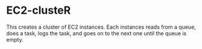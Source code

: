 EC2-clusteR
===========

This creates a cluster of EC2 instances. Each instances reads from a queue, does a task, logs the task, and goes on to the next one until the queue is empty.